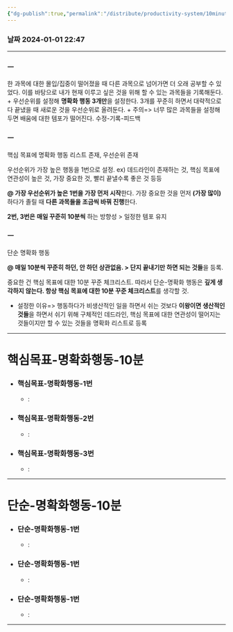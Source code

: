 ```yaml
---
{"dg-publish":true,"permalink":"/distribute/productivity-system/10minutes-consistent-checklist/","tags":["생산성-시스템","10분-꾸준-체크리스트"],"noteIcon":""}
---
```


### 날짜 2024-01-01 22:47

-------------------------------

### ㅡ
한 과목에 대한 몰입/집중이 떨어졌을 때 다른 과목으로 넘어가면 더 오래 공부할 수 있었다. 이를 바탕으로 내가 현재 이루고 싶은 것을 위해 할 수 있는 과목들을 기록해둔다.
+
우선순위를 설정해 **명확화 행동 3개만**을 설정한다. 3개를 꾸준히 하면서 대략적으로 다 끝냈을 때 새로운 것을 우선순위로 올려둔다.
+
주의=>
너무 많은 과목들을 설정해두면 배움에 대한 템포가 떨어진다. 
수정-기록-피드백


### ㅡ
핵심 목표에 명확화 행동 리스트 존재, 우선순위 존재
	
우선순위가 가장 높은 행동을 1번으로 설정.
ex) 데드라인이 존재하는 것, 핵심 목표에 연관성이 높은 것, 가장 중요한 것, 빨리 끝낼수록 좋은 것 등등
	
**@ 가장 우선순위가 높은 1번을 가장 먼저 시작**한다.
가장 중요한 것을 먼저 **(가장 많이)** 하다가 졸릴 때 **다른 과목들을 조금씩 바꿔 진행**한다.
	
**2번, 3번은** **매일 꾸준히 10분씩** 하는 방향성 > 일정한 템포 유지


### ㅡ
단순 명확화 행동
	
**@ 매일 10분씩 꾸준히 하던, 안 하던 상관없음.  > 단지 끝내기만 하면 되는 것들**을 등록.
	
중요한 건 핵심 목표에 대한 10분 꾸준 체크리스트.
따라서 단순-명확화 행동은 **깊게 생각하지 않는다. 항상 핵심 목표에 대한 10분 꾸준 체크리스트**를 생각할 것.
	
- 설정한 이유=>
행동하다가 비생산적인 일을 하면서 쉬는 것보다 **이왕이면 생산적인 것들**을 하면서 쉬기 위해 구체적인 데드라인, 핵심 목표에 대한 연관성이 떨어지는 것들이지만 할 수 있는 것들을 명확화 리스트로 등록


-----

# 핵심목표-명확화행동-10분

- ### 핵심목표-명확화행동-1번
	- :
- ### 핵심목표-명확화행동-2번
	- :
- ### 핵심목표-명확화행동-3번
	- :

-----
# 단순-명확화행동-10분

- ### 단순-명확화행동-1번
	- :
- ### 단순-명확화행동-1번
	- :
- ### 단순-명확화행동-1번
	- :

-----